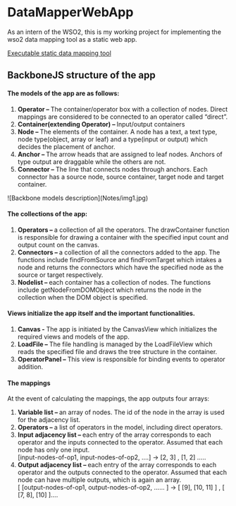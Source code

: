 # DataMapperWebApp

As an intern of the WSO2, this is my working project for implementing the wso2 data mapping tool as a static web app.

<a href="WebContent/index.html"> Executable static data mapping tool 
</a>
<br />

<h2>BackboneJS structure of the app</h2>

<h4>The models of the app are as follows:</h4>

<ol>
<li><b>Operator – </b>The container/operator box with a collection of nodes. Direct mappings are considered to be connected to an operator called “direct”.</li>
<li><b>Container(extending Operator) – </b>Input/output containers</li>
<li><b>Node – </b>The elements of the container. A node has a text, a text type, node type(object, array or leaf) and a type(input or output) which decides the placement of anchor.</li>
<li><b>Anchor – </b>The arrow heads that are assigned to leaf nodes. Anchors of type output are draggable while the others are not.</li>
<li><b>Connector – </b>The line that connects nodes through anchors. Each connector has a source node, source container, target node and target container. </li>
</ol>
![Backbone models description](Notes/img1.jpg)

<h4>The collections of the app:</h4>
<ol>
<li><b>Operators – </b>a collection of all the operators. The drawContainer function is responsible for drawing a container with the specified input count and output count on the canvas.</li>
<li><b>Connectors – </b>a collection of all the connectors added to the app. The functions include findFromSource and findFromTarget which intakes a node and returns the connectors which have the specified node as the source or target respectively. </li>
<li><b>Nodelist – </b>each container has a collection of nodes. The functions include getNodeFromDOMObject which returns the node  in the collection when the DOM object is specified.</li>
</ol>

<h4>Views initialize the app itself and the important functionalities. </h4>
<ol>
<li><b>Canvas - </b>The app is initiated by the CanvasView which initializes the required views and models of the app. </li>
<li><b>LoadFile – </b>The file handling is managed by the LoadFileView which reads the specified file and draws the tree structure in the container. </li>
<li><b>OperatorPanel – </b>This view is responsible for binding events to operator addition. </li>
</ol>
<h4>The mappings</h4>
At the event of calculating the mappings, the app outputs four arrays:
<ol>
<li><b>Variable list – </b>an array of nodes. The id of the node in the array is used for the adjacency list.</li>
<li><b>Operators – </b>a list of operators in the model, including direct operators.</li>
<li><b>Input adjacency list – </b>each entry of the array corresponds to each operator and the inputs connected to the operator. Assumed that each node has only one input.</li>
[input-nodes-of-op1, input-nodes-of-op2, ….] →  [2, 3] , [1, 2] …..
<li><b>Output adjacency list – </b>each entry of the array corresponds to each operator and the outputs connected to the operator. Assumed that each node can have multiple outputs, which is again an array. </li>
[ [output-nodes-of-op1, output-nodes-of-op2, …... ]  → [ [9], [10, 11] ] , [ [7, 8], [10] ]….
</ol>
